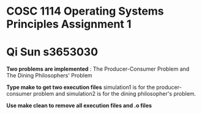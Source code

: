 # COSC 1114 Operating Systems Principles Assignment 1 

# Qi Sun s3653030

**Two problems are implemented** : The Producer-Consumer Problem and The Dining Philosophers' Problem

**Type make to get two execution files** simulation1 is for the producer-consumer problem and simulation2 is for the dining philosopher's problem.

**Use make clean to remove all execution files and .o files**

